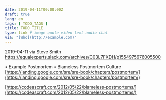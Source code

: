 ```yaml
---
date: 2019-04-11T00:00:00Z
draft: true
lang: en
tags: [ TODO_TAGS ]
title: TODO_TITLE
type: link # image quote video text audio chat
via: "[Who](http://example.com)"
---
```



2019-04-11 via Steve Smith
https://equalexperts.slack.com/archives/C03L7FXDH/p1554975676005500

• Example Postmortem
• Blameless Postmortem Culture
[https://landing.google.com/sre/sre-book/chapters/postmortem/](https://landing.google.com/sre/sre-book/chapters/postmortem/)

[https://codeascraft.com/2012/05/22/blameless-postmortems/](https://codeascraft.com/2012/05/22/blameless-postmortems/)

